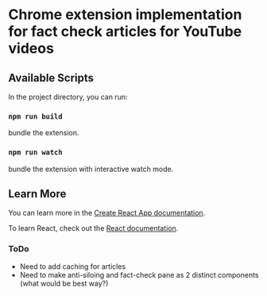 # Chrome extension implementation for fact check articles for YouTube videos 

## Available Scripts

In the project directory, you can run:

### `npm run build`
bundle the extension.

### `npm run watch`
bundle the extension with interactive watch mode.

## Learn More

You can learn more in the [Create React App documentation](https://facebook.github.io/create-react-app/docs/getting-started).

To learn React, check out the [React documentation](https://reactjs.org/).

### ToDo
- Need to add caching for articles
- Need to make anti-siloing and fact-check pane as 2 distinct components (what would be best way?)
